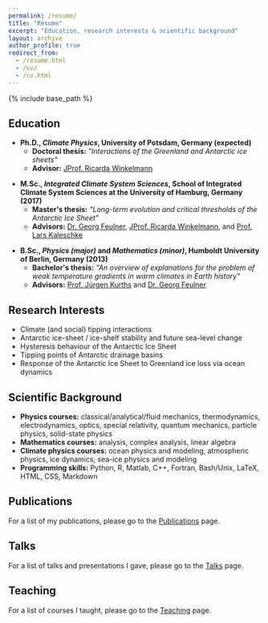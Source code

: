 ```yaml
---
permalink: /resume/
title: "Resume"
excerpt: "Education, research interests & scientific background"
layout: archive
author_profile: true
redirect_from:
  - /resume.html
  - /cv/
  - /cv.html
---
```


{% include base_path %}

## Education
<!-- <img style="float: right;" src="/images/logo_uni-potsdam.png" width="170"> -->
- **Ph.D., *Climate Physics*, University of Potsdam, Germany (expected)**
  - **Doctoral thesis:** *"Interactions of the Greenland and Antarctic ice sheets"*
  - **Advisor:** [JProf. Ricarda Winkelmann]
<!-- <img style="float: right;" src="/images/logo_clisap.pdf" width="160"> -->
<!-- <img style="float: right;" src="/images/logo_uni-hamburg.pdf" width="160"> -->
- **M.Sc., *Integrated Climate System Sciences*, School of Integrated Climate System Sciences at the University of Hamburg, Germany (2017)**
  - **Master's thesis:** *"Long-term evolution and critical thresholds of the Antarctic Ice Sheet"*
  - **Advisors:** [Dr. Georg Feulner], [JProf. Ricarda Winkelmann], and [Prof. Lars Kaleschke]
<!-- <img style="float: right;" src="/images/logo_uni-huberlin.png" width="250"> -->
- **B.Sc., *Physics (major)* and *Mathematics (minor)*, Humboldt University of Berlin, Germany (2013)**
  - **Bachelor's thesis:** *"An overview of explanations for the problem of weak temperature gradients in warm climates in Earth history"*
  - **Advisors:** [Prof. Jürgen Kurths] and [Dr. Georg Feulner]

## Research Interests
- Climate (and social) tipping interactions
- Antarctic ice-sheet / ice-shelf stability and future sea-level change
- Hysteresis behaviour of the Antarctic Ice Sheet
- Tipping points of Antarctic drainage basins
- Response of the Antarctic Ice Sheet to Greenland ice loss via ocean dynamics
  
## Scientific Background
- **Physics courses:**
  classical/analytical/fluid mechanics, thermodynamics, electrodynamics, optics, special relativity, quantum mechanics, particle physics, solid-state physics
- **Mathematics courses:**
  analysis, complex analysis, linear algebra
- **Climate physics courses:**
  ocean physics and modeling, atmospheric physics, ice dynamics, sea-ice physics and modeling
- **Programming skills:**
  Python, R, Matlab, C++, Fortran, Bash/Unix, LaTeX, HTML, CSS, Markdown

## Publications
For a list of my publications, please go to the [Publications](/publications/) page.
  
## Talks
For a list of talks and presentations I gave, please go to the [Talks](/talks/) page.
  
## Teaching
For a list of courses I taught, please go to the [Teaching](/teaching/) page.


[JProf. Ricarda Winkelmann]: https://ricarda.science
[Dr. Georg Feulner]: https://www.pik-potsdam.de/members/feulner
[Prof. Lars Kaleschke]: https://www.clisap.de/clisap/people/lars_kaleschke-7/
[Prof. Jürgen Kurths]: https://www.pik-potsdam.de/members/kurths